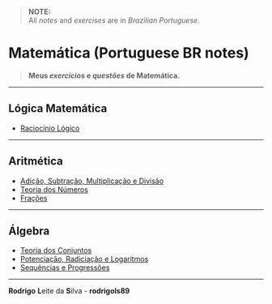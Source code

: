 > **NOTE:**  
> All *notes* and *exercises* are in *Brazilian Portuguese*.

# Matemática (Portuguese BR notes)

> **Meus *exercícios* e *questões* de Matemática.**  

---

## Lógica Matemática

 - [Raciocínio Lógico](modules/logic)

---

## Aritmética

 - [Adição, Subtração, Multiplicação e Divisão](modules/add-sub-mult-div)
 - [Teoria dos Números](modules/number-theory)
 - [Frações](modules/fractions)

---

## Álgebra

 - [Teoria dos Conjuntos](modules/set-theory)
 - [Potenciação, Radiciação e Logaritmos](modules/exp-rad-log)
 - [Sequências e Progressões](modules/sequences-progressions)

---

**Rodrigo** **L**eite da **S**ilva - **rodrigols89**

